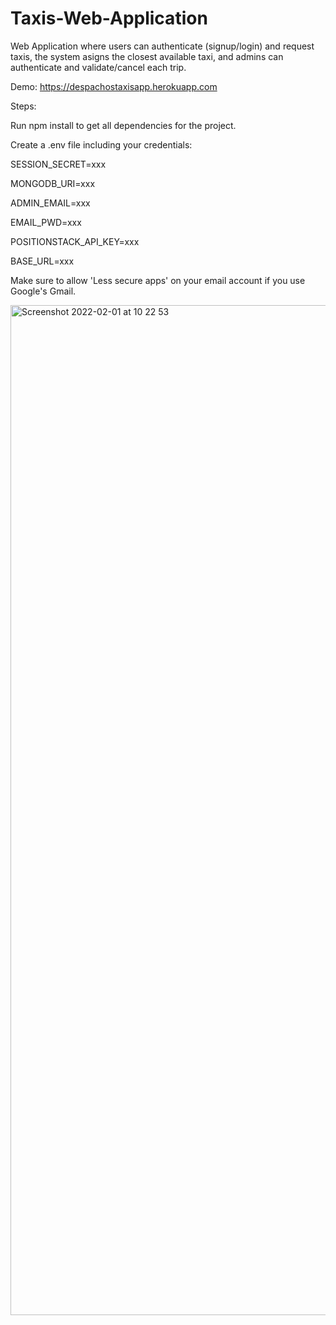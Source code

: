 # Taxis-Web-Application

Web Application where users can authenticate (signup/login) and request taxis, the system asigns the closest available taxi, and admins can authenticate and validate/cancel each trip.

Demo: https://despachostaxisapp.herokuapp.com

Steps:

Run npm install to get all dependencies for the project.

Create a .env file including your credentials:

SESSION_SECRET=xxx

MONGODB_URI=xxx

ADMIN_EMAIL=xxx

EMAIL_PWD=xxx

POSITIONSTACK_API_KEY=xxx

BASE_URL=xxx

Make sure to allow 'Less secure apps' on your email account if you use Google's Gmail.

<img width="1616" alt="Screenshot 2022-02-01 at 10 22 53" src="https://user-images.githubusercontent.com/50542132/151942671-e7ce949b-4090-4270-a3ce-289b9199cc0c.png">

